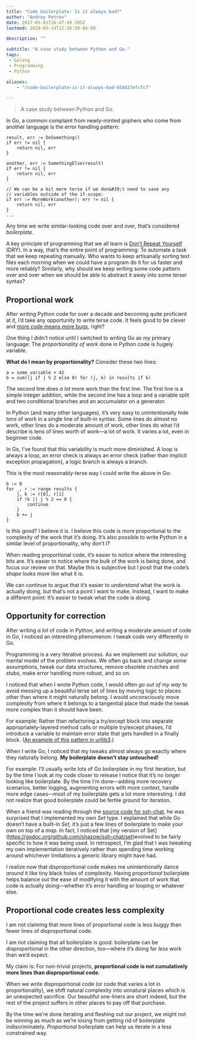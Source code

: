 ```yaml
---
title: "Code boilerplate: Is it always bad?"
author: "Andrey Petrov"
date: 2017-05-01T16:47:49.595Z
lastmod: 2020-05-14T12:26:58-04:00

description: ""

subtitle: "A case study between Python and Go."
tags:
 - Golang
 - Programming
 - Python

aliases:
    - "/code-boilerplate-is-it-always-bad-934827efcfc7"

---
```


> A case study between Python and Go.

In Go, a common complaint from newly-minted gophers who come from another language is the error handling pattern:

```
result, err := DoSomething()
if err != nil {
    return nil, err
}
```

```
another, err := SomethingElse(result)
if err != nil {
    return nil, err
}
```

```
// We can be a bit more terse if we don&#39;t need to save any
// variables outside of the if-scope:
if err := MoreWork(another); err != nil {
    return nil, err
}
...
```


Any time we write similar-looking code over and over, that’s considered _boilerplate_.

A key principle of programming that we all learn is [Don’t Repeat Yourself](https://en.wikipedia.org/wiki/Don%27t_repeat_yourself) (DRY). In a way, that’s the entire point of programming: To automate a task that we keep repeating manually. Who wants to keep artisanally sorting text files each morning when we could have a program do it for us faster and more reliably? Similarly, why should we keep writing some code pattern over and over when we should be able to abstract it away into some terser syntax?

## Proportional work

After writing Python code for over a decade and becoming quite proficient at it, I’d take any opportunity to write terse code. It feels good to be clever and [more code means more bugs](https://www.mayerdan.com/ruby/2012/11/11/bugs-per-line-of-code-ratio), right?

One thing I didn’t notice until I switched to writing Go as my primary language: The _proportionality of work_ done in Python code is hugely variable.

**What do I mean by proportionality?** Consider these two lines:

```
a = some_variable + 42
b = sum((j if j % 2 else 0) for (j, k) in results if k)
```


The second line does _a lot_ more work than the first line. The first line is a simple integer addition, while the second line has a loop and a variable split and two conditional branches and an accumulator on a generator.

In Python (and many other languages), it’s very easy to unintentionally hide _tons_ of work in a single line of built-in syntax. Some lines do almost no work, other lines do a moderate amount of work, other lines do what I’d describe is tens of lines worth of work—a lot of work. It varies a lot, even in beginner code.

In Go, I’ve found that this variability is much more diminished. A loop is always a loop, an error check is always an error check (rather than implicit exception propagation), a logic branch is always a branch.

This is the most reasonably-terse way I could write the above in Go:

```
b := 0
for _, r := range results {
    j, k := r[0], r[1]
    if !k || j % 2 == 0 {
        continue
    }
    b += j
}
```


Is this good? I believe it is. I believe this code is more proportional to the complexity of the work that it’s doing. It’s also possible to write Python in a similar level of proportionality, why don’t I?

When reading proportional code, it’s easier to notice where the interesting bits are. It’s easier to notice where the bulk of the work is being done, and focus our review on that. Maybe this is subjective but I posit that the code’s _shape_ looks more like what it is.

We can continue to argue that it’s easier to _understand_ what the work is actually doing, but that’s not a point I want to make. Instead, I want to make a different point: It’s easier to tweak what the code is doing.

## Opportunity for correction

After writing _a lot_ of code in Python, and writing a moderate amount of code in Go, I noticed an interesting phenomenon: I tweak code very differently in Go.

Programming is a very iterative process. As we implement our solution, our mental model of the problem evolves. We often go back and change some assumptions, tweak our data structures, remove obsolete crutches and stubs, make error handling more robust, and so on.

I noticed that when I wrote Python code, I would often _go out of my way_ to avoid messing up a beautiful terse set of lines by moving logic to places other than where it might naturally belong. I would unconsciously move complexity from where it belongs to a tangential place that made the tweak more complex than it should have been.

For example: Rather than refactoring a try/except block into separate appropriately-layered method calls or multiple try/except phases, I’d introduce a variable to maintain error state that gets handled in a finally block. ([An example of this pattern in urllib3](https://github.com/shazow/urllib3/blob/1f53dcaafa0adae65e0902b5a419dd244e853a91/urllib3/connectionpool.py#L656-L668).)

When I write Go, I noticed that my tweaks almost always go exactly where they naturally belong. **My boilerplate doesn’t stay untouched!**

For example: I’ll usually write lots of Go boilerplate in my first iteration, but by the time I look at my code closer to release I notice that it’s no longer looking like boilerplate. By the time I’m done—adding more recovery scenarios, better logging, augmenting errors with more context, handle more edge cases—most of my boilerplate gets a lot more interesting. I did not realize that good boilerplate could be fertile ground for iteration.

When a friend was reading through the [source code for ssh-chat](https://github.com/shazow/ssh-chat), he was surprised that I implemented my own _Set_ type. I explained that while Go doesn’t have a built-in _Set,_ it’s just a few lines of boilerplate to make your own on top of a _map_. In fact, I noticed that [my version of Set] (https://godoc.org/github.com/shazow/ssh-chat/set)evolved to be fairly specific to how it was being used. In retrospect, I’m glad that I was tweaking my own implementation iteratively rather than spending time working around whichever limitations a generic library might have had.

I realize now that disproportional code makes me unintentionally dance _around_ it like tiny black holes of complexity. Having _proportional_ boilerplate helps balance out the ease of modifying it with the amount of work that code is actually doing—whether it’s error handling or looping or whatever else.

## Proportional code creates less complexity

I am not claiming that more lines of proportional code is less buggy than fewer lines of disproportional code.

I am not claiming that all boilerplate is good: boilerplate can be disproportional in the other direction, too—where it’s doing far _less_ work than we’d expect.

My claim is: For non-trivial projects, **proportional code is not cumulatively more lines than disproportional code.**

When we write disproportional code (or code that varies a lot in proportionality), we shift natural complexity into unnatural places which is an unexpected sacrifice. Our beautiful one-liners are short indeed, but the rest of the project suffers in other places to pay off that purchase.

By the time we’re done iterating and fleshing out our project, we might not be winning as much as we’re losing from getting rid of boilerplate indiscriminately. _Proportional_ boilerplate can help us iterate in a less constrained way.
